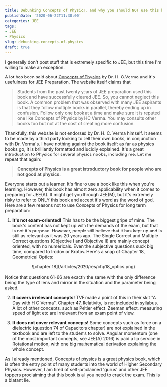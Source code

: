 ```yaml
---
title: Debunking Concepts of Physics, and why you should NOT use this book.
publishDate: '2020-06-22T11:30:00'
categories: JEE
tags:
- JEE
- Physics
slug: debunking-concepts-of-physics
draft: true
---
```


I generally don't post stuff that is extremely specific to JEE, but this time I'm willing to make an exception.

 A lot has been said about [Concepts of Physics](https://www.concepts-of-physics.com/concepts-of-physics.php) by Dr. H. C.Verma and it's usefulness for JEE Preparation. The website itself claims that
> Students from the past twenty years of JEE preparation used this book and have successfully cleared JEE. So, you cannot neglect this book. A common problem that was observed with many JEE aspirants is that they follow multiple books in parallel, thereby ending up in confusion. Follow only one book at a time and make sure it is reputed one like Concepts of Physics by HC Verma. You may consults other books too but not at the cost of creating more confusion.

Thankfully, this website is not endorsed by Dr. H. C. Verma himself. It seems to be made by a third party looking to sell their own books, in conjunction with Dr. Verma's. I have nothing against the book itself: as far as physics books go, it is brilliantly formatted and lucidly explained. It's a great introduction to Physics for several physics noobs, including me. Let me repeat that again:

> **Concepts of Physics is a great introductory book for people who are not good at physics.** 

Everyone starts out a learner. It's fine to use a book like this when you're learning. However, this book has almost zero applicability when it comes to preparing for JEE(A). It might get you through JEE(M), but it's extremely risky to refer to ONLY this book and accept it's word as the word of god. Here are a few reasons not to use Concepts of Physics for long term preparation:

1. **It's not exam-oriented!** This has to be the biggest gripe of mine. The book's content has not kept up with the demands of the exam, but that is not it's purpose. However, people still believe that it has kept up and is still as relevant as it was 20 years ago. The Single Correct and Multiple Correct questions (Objective I and Objective II) are mainly concept oriented, with no numericals. Even the subjective questions suck big time, compared to Irodov or Krotov. Here's a snap of Chapter 18, Geometrical Optics:<br>
<center>![chapter 18](/articles/2020/res/chp18_optics.png)</center><br>
 Notice that questions 61-66 are exactly the same with the only difference being the type of lens and mirror in the situation and the parameter being asked. 

2. **It covers irrelevant concepts!** TVF made a point of this in their skit "A Day with H C Verma". Chapter 47, Relativity, is not included in syllabus. A lot of other concepts, such as Peltier effect, Zeeman effect, measuring speed of light etc are irrelevant from an exam point of view. 

3. **It does not cover relevant concepts!** Some concepts such as force on a dielectric (question 74 of Capacitors chapter) are not explained in the textbook and are left to the students to solve. Angular momentum (one of the most important concepts, see JEE(A) 2016) is paid a lip service in Rotational motion, with one big mathematical derivation explaining the whole concept.
 
 As I already mentioned, Concepts of physics is a great physics book, which is often the entry point of many students into the world of Higher Secondary Physics. However, I am tired of self-proclaimed 'gurus' and other JEE toppers proclaiming that this book is all you need to crack the exam. This is a blatant lie. 
